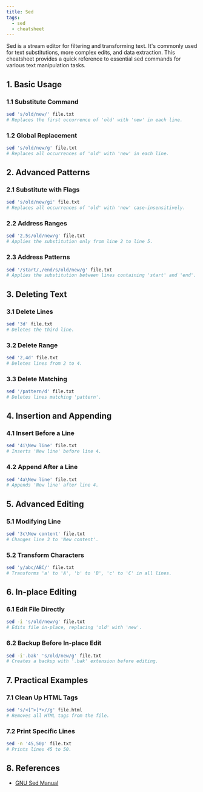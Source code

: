 ```yaml
---
title: Sed
tags:
  - sed
  - cheatsheet
---
```

Sed is a stream editor for filtering and transforming text. It's commonly used for text substitutions, more complex edits, and data extraction. This cheatsheet provides a quick reference to essential sed commands for various text manipulation tasks.

## 1. Basic Usage

### 1.1 Substitute Command

```bash
sed 's/old/new/' file.txt
# Replaces the first occurrence of 'old' with 'new' in each line.
```

### 1.2 Global Replacement

```bash
sed 's/old/new/g' file.txt
# Replaces all occurrences of 'old' with 'new' in each line.
```

## 2. Advanced Patterns

### 2.1 Substitute with Flags

```bash
sed 's/old/new/gi' file.txt
# Replaces all occurrences of 'old' with 'new' case-insensitively.
```

### 2.2 Address Ranges

```bash
sed '2,5s/old/new/g' file.txt
# Applies the substitution only from line 2 to line 5.
```

### 2.3 Address Patterns

```bash
sed '/start/,/end/s/old/new/g' file.txt
# Applies the substitution between lines containing 'start' and 'end'.
```

## 3. Deleting Text

### 3.1 Delete Lines

```bash
sed '3d' file.txt
# Deletes the third line.
```

### 3.2 Delete Range

```bash
sed '2,4d' file.txt
# Deletes lines from 2 to 4.
```

### 3.3 Delete Matching

```bash
sed '/pattern/d' file.txt
# Deletes lines matching 'pattern'.
```

## 4. Insertion and Appending

### 4.1 Insert Before a Line

```bash
sed '4i\New line' file.txt
# Inserts 'New line' before line 4.
```

### 4.2 Append After a Line

```bash
sed '4a\New line' file.txt
# Appends 'New line' after line 4.
```

## 5. Advanced Editing

### 5.1 Modifying Line

```bash
sed '3c\New content' file.txt
# Changes line 3 to 'New content'.
```

### 5.2 Transform Characters

```bash
sed 'y/abc/ABC/' file.txt
# Transforms 'a' to 'A', 'b' to 'B', 'c' to 'C' in all lines.
```

## 6. In-place Editing

### 6.1 Edit File Directly

```bash
sed -i 's/old/new/g' file.txt
# Edits file in-place, replacing 'old' with 'new'.
```

### 6.2 Backup Before In-place Edit

```bash
sed -i'.bak' 's/old/new/g' file.txt
# Creates a backup with '.bak' extension before editing.
```

## 7. Practical Examples

### 7.1 Clean Up HTML Tags

```bash
sed 's/<[^>]*>//g' file.html
# Removes all HTML tags from the file.
```

### 7.2 Print Specific Lines

```bash
sed -n '45,50p' file.txt
# Prints lines 45 to 50.
```

## 8. References

- [GNU Sed Manual](https://www.gnu.org/software/sed/manual/sed.html)
